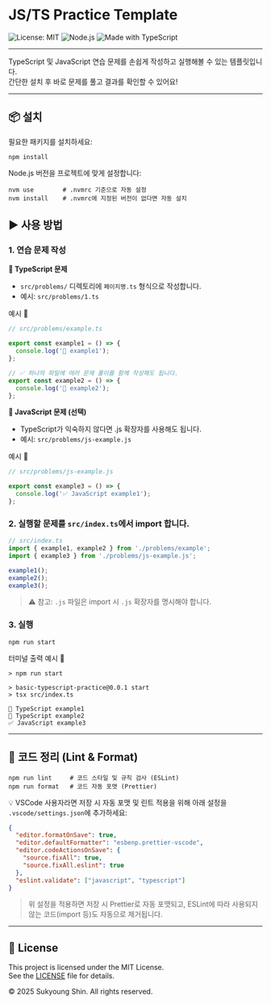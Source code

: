 # JS/TS Practice Template

![License: MIT](https://img.shields.io/badge/License-MIT-yellow.svg)
![Node.js](https://img.shields.io/badge/Node.js-v23.11.0-green)
![Made with TypeScript](https://img.shields.io/badge/Made%20with-TypeScript-blue)

---

TypeScript 및 JavaScript 연습 문제를 손쉽게 작성하고 실행해볼 수 있는 템플릿입니다.  
간단한 설치 후 바로 문제를 풀고 결과를 확인할 수 있어요!

---

## 📦 설치

필요한 패키지를 설치하세요:

```shell
npm install
```

Node.js 버전을 프로젝트에 맞게 설정합니다:

```shell
nvm use        # .nvmrc 기준으로 자동 설정
nvm install    # .nvmrc에 지정된 버전이 없다면 자동 설치
```

## ▶ 사용 방법

### 1. 연습 문제 작성

**📌 TypeScript 문제**

- `src/problems/` 디렉토리에 `페이지명.ts` 형식으로 작성합니다.
- 예시: `src/problems/1.ts`

예시 🔽

```ts
// src/problems/example.ts

export const example1 = () => {
  console.log('🚀 example1');
};

// ✅ 하나의 파일에 여러 문제 풀이를 함께 작성해도 됩니다.
export const example2 = () => {
  console.log('🚀 example2');
};
```

**📌 JavaScript 문제 (선택)**

- TypeScript가 익숙하지 않다면 .js 확장자를 사용해도 됩니다.
- 예시: `src/problems/js-example.js`

예시 🔽

```js
// src/problems/js-example.js

export const example3 = () => {
  console.log('✅ JavaScript example1');
};
```

### 2. 실행할 문제를 `src/index.ts`에서 import 합니다.

```ts
// src/index.ts
import { example1, example2 } from './problems/example';
import { example3 } from './problems/js-example.js';

example1();
example2();
example3();
```

> ⚠️ 참고: `.js` 파일은 import 시 `.js` 확장자를 명시해야 합니다.

### 3. 실행

```shell
npm run start
```

터미널 출력 예시 🔽

```shell
> npm run start

> basic-typescript-practice@0.0.1 start
> tsx src/index.ts

🚀 TypeScript example1
🚀 TypeScript example2
✅ JavaScript example3
```

---

## 🧹 코드 정리 (Lint & Format)

```shell
npm run lint     # 코드 스타일 및 규칙 검사 (ESLint)
npm run format   # 코드 자동 포맷 (Prettier)
```

💡 VSCode 사용자라면 저장 시 자동 포맷 및 린트 적용을 위해 아래 설정을 `.vscode/settings.json`에 추가하세요:

```json
{
  "editor.formatOnSave": true,
  "editor.defaultFormatter": "esbenp.prettier-vscode",
  "editor.codeActionsOnSave": {
    "source.fixAll": true,
    "source.fixAll.eslint": true
  },
  "eslint.validate": ["javascript", "typescript"]
}
```

> 위 설정을 적용하면 저장 시 Prettier로 자동 포맷되고, ESLint에 따라 사용되지 않는 코드(import 등)도 자동으로 제거됩니다.

---

## 📄 License

This project is licensed under the MIT License.  
See the [LICENSE](./LICENSE) file for details.

© 2025 Sukyoung Shin. All rights reserved.
